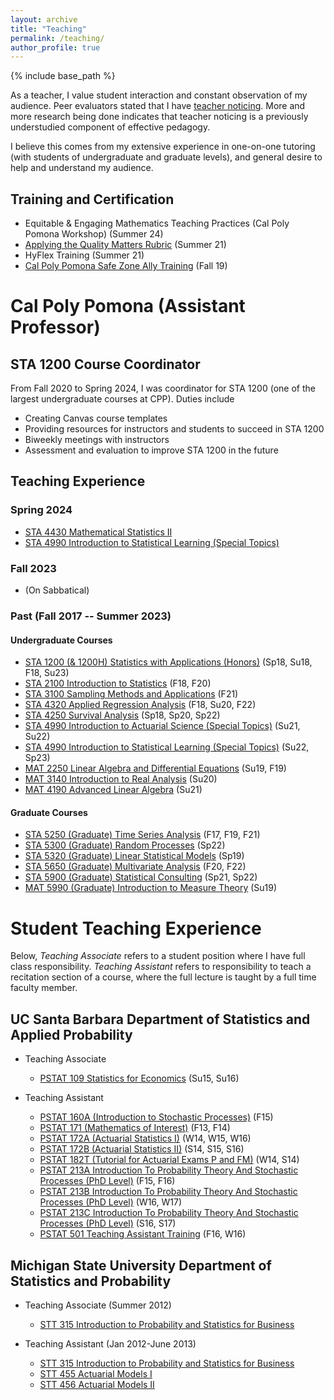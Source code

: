 ```yaml
---
layout: archive
title: "Teaching"
permalink: /teaching/
author_profile: true
---
```


{% include base_path %}

As a teacher, I value student interaction and constant observation of my audience.  Peer evaluators stated that I have [teacher noticing](https://www.tandfonline.com/doi/pdf/10.1080/00405841.2016.1173996).  More and more research being done indicates that teacher noticing is a previously understudied component of effective pedagogy.

I believe this comes from my extensive experience in one-on-one tutoring (with students of undergraduate and graduate levels), and general desire to help and understand my audience.

## Training and Certification

* Equitable & Engaging Mathematics Teaching Practices (Cal Poly Pomona Workshop) (Summer 24)
* [Applying the Quality Matters Rubric](https://www.qualitymatters.org/professional-development/workshops/higher-ed-appqmr) (Summer 21)
* HyFlex Training (Summer 21)
* [Cal Poly Pomona Safe Zone Ally Training](https://www.cpp.edu/~oslcc/pride/programs-events/safe-zone.shtml) (Fall 19)





# Cal Poly Pomona (Assistant Professor)

## STA 1200 Course Coordinator

From Fall 2020 to Spring 2024, I was coordinator for STA 1200 (one of the largest undergraduate courses at CPP).  Duties include

* Creating Canvas course templates
* Providing resources for instructors and students to succeed in STA 1200
* Biweekly meetings with instructors
* Assessment and evaluation to improve STA 1200 in the future

## Teaching Experience

### Spring 2024

* [STA 4430 Mathematical Statistics II](https://catalog.cpp.edu/preview_course_nopop.php?catoid=36&coid=165619)
* [STA 4990 Introduction to Statistical Learning (Special Topics)](https://hastie.su.domains/ISLRv2_website.pdf)

### Fall 2023

* (On Sabbatical)

### Past (Fall 2017 -- Summer 2023)

#### Undergraduate Courses

* [STA 1200 (& 1200H) Statistics with Applications (Honors)](https://catalog.cpp.edu/preview_course_nopop.php?catoid=36&coid=158743) (Sp18, Su18, F18, Su23)
* [STA 2100 Introduction to Statistics](https://catalog.cpp.edu/preview_course_nopop.php?catoid=36&coid=161349) (F18, F20)
* [STA 3100 Sampling Methods and Applications](https://catalog.cpp.edu/preview_course_nopop.php?catoid=51&coid=223952) (F21)
* [STA 4320 Applied Regression Analysis](https://catalog.cpp.edu/preview_course_nopop.php?catoid=36&coid=161352) (F18, Su20, F22)
* [STA 4250 Survival Analysis](https://catalog.cpp.edu/preview_course_nopop.php?catoid=51&coid=223990) (Sp18, Sp20, Sp22)
* [STA 4990 Introduction to Actuarial Science (Special Topics)](syllabus_STA_4990_S21.pdf) (Su21, Su22)
* [STA 4990 Introduction to Statistical Learning (Special Topics)](https://hastie.su.domains/ISLRv2_website.pdf) (Su22, Sp23)
* [MAT 2250 Linear Algebra and Differential Equations](https://catalog.cpp.edu/preview_course_nopop.php?catoid=36&coid=160776) (Su19, F19)
* [MAT 3140 Introduction to Real Analysis](https://catalog.cpp.edu/preview_course_nopop.php?catoid=36&coid=160779) (Su20)
* [MAT 4190 Advanced Linear Algebra](https://catalog.cpp.edu/preview_course_nopop.php?catoid=53&coid=236467) (Su21)

#### Graduate Courses

* [STA 5250 (Graduate) Time Series Analysis](https://catalog.cpp.edu/preview_course_nopop.php?catoid=51&coid=224149) (F17, F19, F21)
* [STA 5300 (Graduate) Random Processes](https://catalog.cpp.edu/preview_course_nopop.php?catoid=36&coid=165649) (Sp22)
* [STA 5320 (Graduate) Linear Statistical Models](https://catalog.cpp.edu/content.php?catoid=36&catoid=36&navoid=2930&filter%5Bitem_type%5D=3&filter%5Bonly_active%5D=1&filter%5B3%5D=1&filter%5Bcpage%5D=42#) (Sp19)
* [STA 5650 (Graduate) Multivariate Analysis](https://catalog.cpp.edu/preview_course_nopop.php?catoid=36&coid=165658) (F20, F22)
* [STA 5900 (Graduate) Statistical Consulting](https://catalog.cpp.edu/preview_course_nopop.php?catoid=36&coid=161429) (Sp21, Sp22)
* [MAT 5990 (Graduate) Introduction to Measure Theory](syllabus5990Su19.pdf) (Su19)



# Student Teaching Experience

Below, *Teaching Associate* refers to a student position where I have full class responsibility.  *Teaching Assistant* refers to responsibility to teach a recitation section of a course, where the full lecture is taught by a full time faculty member.


## UC Santa Barbara Department of Statistics and Applied Probability

* Teaching Associate
  * [PSTAT 109 Statistics for Economics](https://my.sa.ucsb.edu/catalog/Current/CollegesDepartments/ls-intro/stats.aspx?DeptTab=Courses) (Su15, Su16)

* Teaching Assistant
  * [PSTAT 160A (Introduction to Stochastic Processes)](https://my.sa.ucsb.edu/catalog/Current/CollegesDepartments/ls-intro/stats.aspx?DeptTab=Courses) (F15)
  * [PSTAT 171 (Mathematics of Interest)](https://my.sa.ucsb.edu/catalog/Current/CollegesDepartments/ls-intro/stats.aspx?DeptTab=Courses) (F13, F14)
  * [PSTAT 172A (Actuarial Statistics I)](https://my.sa.ucsb.edu/catalog/Current/CollegesDepartments/ls-intro/stats.aspx?DeptTab=Courses) (W14, W15, W16)
  * [PSTAT 172B (Actuarial Statistics II)](https://my.sa.ucsb.edu/catalog/Current/CollegesDepartments/ls-intro/stats.aspx?DeptTab=Courses) (S14, S15, S16)
  * [PSTAT 182T (Tutorial for Actuarial Exams P and FM)](https://my.sa.ucsb.edu/catalog/Current/CollegesDepartments/ls-intro/stats.aspx?DeptTab=Courses) (W14, S14)
  * [PSTAT 213A Introduction To Probability Theory And Stochastic Processes (PhD Level)](https://my.sa.ucsb.edu/catalog/Current/CollegesDepartments/ls-intro/stats.aspx?DeptTab=Courses) (F15, F16)
  * [PSTAT 213B Introduction To Probability Theory And Stochastic Processes (PhD Level)](https://my.sa.ucsb.edu/catalog/Current/CollegesDepartments/ls-intro/stats.aspx?DeptTab=Courses) (W16, W17)
  * [PSTAT 213C Introduction To Probability Theory And Stochastic Processes (PhD Level)](https://my.sa.ucsb.edu/catalog/Current/CollegesDepartments/ls-intro/stats.aspx?DeptTab=Courses) (S16, S17)
  * [PSTAT 501 Teaching Assistant Training](https://my.sa.ucsb.edu/catalog/Current/CollegesDepartments/ls-intro/stats.aspx?DeptTab=Courses) (F16, W16)

## Michigan State University Department of Statistics and Probability

* Teaching Associate (Summer 2012)
  * [STT 315 Introduction to Probability and Statistics for Business](https://reg.msu.edu/Courses/Request.aspx?SubjectCode=STT&CourseNumber=315#Results)

* Teaching Assistant (Jan 2012-June 2013)
  * [STT 315 Introduction to Probability and Statistics for Business](https://reg.msu.edu/Courses/Request.aspx?SubjectCode=STT&CourseNumber=315#Results)
  * [STT 455 Actuarial Models I](https://reg.msu.edu/Courses/Search.aspx?CourseID=355391#Results)
  * [STT 456 Actuarial Models II](https://reg.msu.edu/Courses/Search.aspx?CourseID=355392#Results)

